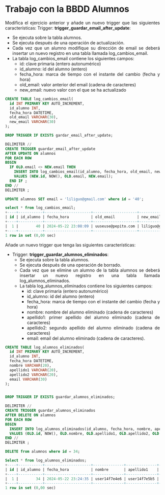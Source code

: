 <div align="justify">

# Trabajo con la BBDD Alumnos

Modifica el ejercicio anterior y añade un nuevo trigger que las siguientes características:
Trigger: __trigger_guardar_email_after_update__:
  - Se ejecuta sobre la tabla alumnos.
  - Se ejecuta después de una operación de actualización.
  - Cada vez que un alumno modifique su dirección de email se deberá insertar un nuevo registro en una tabla llamada log_cambios_email.
  - La tabla log_cambios_email contiene los siguientes campos:
    - id: clave primaria (entero autonumérico)
    - id_alumno: id del alumno (entero)
    - fecha_hora: marca de tiempo con el instante del cambio (fecha y hora)
    - old_email: valor anterior del email (cadena de caracteres)
    - new_email: nuevo valor con el que se ha actualizado

```sql
CREATE TABLE log_cambios_email(
  id INT PRIMARY KEY AUTO_INCREMENT,
  id_alumno INT,
  fecha_hora DATETIME,
  old_email VARCHAR(30),
  new_email VARCHAR(30)
);
```

```sql
DROP TRIGGER IF EXISTS gardar_email_after_update;

DELIMITER //
CREATE TRIGGER guardar_email_after_update
AFTER UPDATE ON alumnos
FOR EACH ROW
BEGIN
  IF OLD.email <> NEW.email THEN
    INSERT INTO log_cambios_email(id_alumno, fecha_hora, old_email, new_email)
    VALUES (NEW.id, NOW(), OLD.email, NEW.email);
  END IF ;
END //
DELIMITER ;
```

```sql
UPDATE alumnos SET email = 'liliguo@gmail.com' where id = '40';

select * from log_cambios_email;
+----+-----------+---------------------+--------------------+-------------------+
| id | id_alumno | fecha_hora          | old_email          | new_email         |
+----+-----------+---------------------+--------------------+-------------------+
|  1 |        40 | 2024-05-22 23:08:09 | uuseuse@pepito.com | liliguo@gmail.com |
+----+-----------+---------------------+--------------------+-------------------+
1 row in set (0,00 sec)
```
Añade un nuevo trigger que tenga las siguientes características:
- Trigger: __trigger_guardar_alumnos_eliminados__:
  - Se ejecuta sobre la tabla alumnos.
  - Se ejecuta después de una operación de borrado.
  - Cada vez que se elimine un alumno de la tabla alumnos se deberá insertar un nuevo registro en una tabla llamada log_alumnos_eliminados.
  - La tabla log_alumnos_eliminados contiene los siguientes campos:
    - id: clave primaria (entero autonumérico)
    - id_alumno: id del alumno (entero)
    - fecha_hora: marca de tiempo con el instante del cambio (fecha y hora)
    - nombre: nombre del alumno eliminado (cadena de caracteres)
    - apellido1: primer apellido del alumno eliminado (cadena de caracteres)
    - apellido2: segundo apellido del alumno eliminado (cadena de caracteres)
    - email: email del alumno eliminado (cadena de caracteres).

```SQL
CREATE TABLE log_alumnos_eliminados(
  id INT PRIMARY KEY AUTO_INCREMENT,
  id_alumno INT,
  fecha_hora DATETIME,
  nombre VARCHAR(20),
  apellido1 VARCHAR(20),
  apellido2 VARCHAR(20),
  email VARCHAR(30)
);
```

```SQL

DROP TRIGGER IF EXISTS guardar_alumnos_eliminados;

DELIMITER //
CREATE TRIGGER guardar_alumnos_eliminados
AFTER DELETE ON alumnos
FOR EACH ROW
BEGIN
  INSERT INTO log_alumnos_eliminados(id_alumno, fecha_hora, nombre, apellido1, apellido2, email)
  VALUES (OLD.id, NOW(), OLD.nombre, OLD.apellido1, OLD.apellido2, OLD.email);
END //
DELIMITER ;
```

```sql
DELETE from alumnos where id = 34;

Select * from log_alumnos_eliminados;
+----+-----------+---------------------+--------------+--------------+--------------+--------------------+
| id | id_alumno | fecha_hora          | nombre       | apellido1    | apellido2    | email              |
+----+-----------+---------------------+--------------+--------------+--------------+--------------------+
|  1 |        34 | 2024-05-22 23:24:35 | user14f7e4e6 | user14f7e5b5 | user14f7e60b | uuseuse@pepito.com |
+----+-----------+---------------------+--------------+--------------+--------------+--------------------+
1 row in set (0,00 sec)
```

</div>
